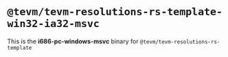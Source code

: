 # `@tevm/tevm-resolutions-rs-template-win32-ia32-msvc`

This is the **i686-pc-windows-msvc** binary for `@tevm/tevm-resolutions-rs-template`
